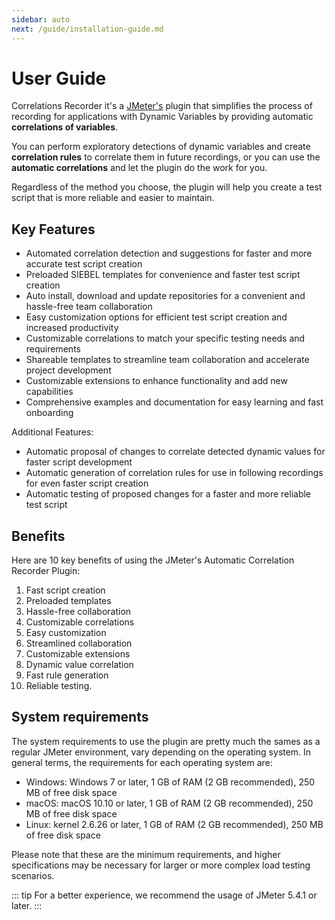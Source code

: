 ```yaml
---
sidebar: auto
next: /guide/installation-guide.md
---
```


# User Guide

Correlations Recorder it's a [JMeter's](http://jmeter.apache.org/usermanual/get-started.html) plugin that simplifies
 the process of recording for applications with Dynamic Variables by providing automatic **correlations of variables**.

You can perform exploratory detections of dynamic variables and create **correlation rules** to correlate them
 in future recordings, or you can use the **automatic correlations** and let the plugin do the work for you. 

Regardless of the method you choose, the plugin will help you create a test script that is more reliable and
 easier to maintain.

## Key Features

- Automated correlation detection and suggestions for faster and more accurate test script creation
- Preloaded SIEBEL templates for convenience and faster test script creation
- Auto install, download and update repositories for a convenient and hassle-free team collaboration
- Easy customization options for efficient test script creation and increased productivity
- Customizable correlations to match your specific testing needs and requirements
- Shareable templates to streamline team collaboration and accelerate project development
- Customizable extensions to enhance functionality and add new capabilities
- Comprehensive examples and documentation for easy learning and fast onboarding

Additional Features:

- Automatic proposal of changes to correlate detected dynamic values for faster script development
- Automatic generation of correlation rules for use in following recordings for even faster script creation
- Automatic testing of proposed changes for a faster and more reliable test script

## Benefits

Here are 10 key benefits of using the JMeter's Automatic Correlation Recorder Plugin:

1. Fast script creation
2. Preloaded templates
3. Hassle-free collaboration
4. Customizable correlations
5. Easy customization
6. Streamlined collaboration
7. Customizable extensions
8. Dynamic value correlation
9. Fast rule generation
10. Reliable testing.

## System requirements

The system requirements to use the plugin are pretty much the sames as a regular JMeter environment, vary depending on
 the operating system. In general terms, the requirements for each operating system are:

- Windows: Windows 7 or later, 1 GB of RAM (2 GB recommended), 250 MB of free disk space
- macOS: macOS 10.10 or later, 1 GB of RAM (2 GB recommended), 250 MB of free disk space
- Linux: kernel 2.6.26 or later, 1 GB of RAM (2 GB recommended), 250 MB of free disk space

Please note that these are the minimum requirements, and higher specifications may be necessary for larger or more
 complex load testing scenarios.

::: tip
For a better experience, we recommend the usage of JMeter 5.4.1 or later.
:::